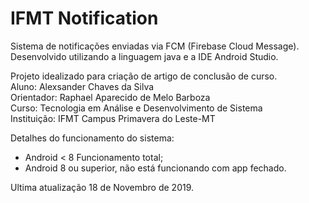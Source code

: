 # IFMT Notification
Sistema de notificações enviadas via FCM (Firebase Cloud Message).<br>
Desenvolvido utilizando a linguagem java e a IDE Android Studio.

Projeto idealizado para criação de artigo de conclusão de curso.<br>
Aluno: Alexsander Chaves da Silva<br>
Orientador: Raphael Aparecido de Melo Barboza<br>
Curso: Tecnologia em Análise e Desenvolvimento de Sistema<br>
Instituição: IFMT Campus Primavera do Leste-MT

Detalhes do funcionamento do sistema:
- Android < 8 Funcionamento total;
- Android 8 ou superior, não está funcionando com app fechado.

Ultima atualização 18 de Novembro de 2019.
